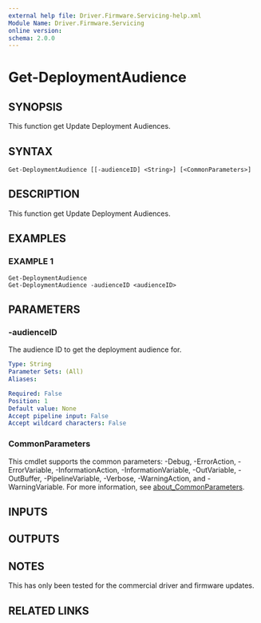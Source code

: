```yaml
---
external help file: Driver.Firmware.Servicing-help.xml
Module Name: Driver.Firmware.Servicing
online version:
schema: 2.0.0
---
```


# Get-DeploymentAudience

## SYNOPSIS
This function get Update Deployment Audiences.

## SYNTAX

```
Get-DeploymentAudience [[-audienceID] <String>] [<CommonParameters>]
```

## DESCRIPTION
This function get Update Deployment Audiences.

## EXAMPLES

### EXAMPLE 1
```
Get-DeploymentAudience
Get-DeploymentAudience -audienceID <audienceID>
```

## PARAMETERS

### -audienceID
The audience ID to get the deployment audience for.

```yaml
Type: String
Parameter Sets: (All)
Aliases:

Required: False
Position: 1
Default value: None
Accept pipeline input: False
Accept wildcard characters: False
```

### CommonParameters
This cmdlet supports the common parameters: -Debug, -ErrorAction, -ErrorVariable, -InformationAction, -InformationVariable, -OutVariable, -OutBuffer, -PipelineVariable, -Verbose, -WarningAction, and -WarningVariable. For more information, see [about_CommonParameters](http://go.microsoft.com/fwlink/?LinkID=113216).

## INPUTS

## OUTPUTS

## NOTES
This has only been tested for the commercial driver and firmware updates.

## RELATED LINKS

